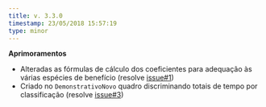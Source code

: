 ```yaml
---
title: v. 3.3.0
timestamp: 23/05/2018 15:57:19
type: minor
---
```


**Aprimoramentos**
+ Alteradas as fórmulas de cálculo dos coeficientes para adequação às várias espécies de benefício (resolve [issue#1](https://github.com/Contadoria/CalculoTC/issues/1))
+ Criado no `DemonstrativoNovo` quadro discriminando totais de tempo por classificação (resolve [issue#3](https://github.com/Contadoria/CalculoTC/issues/3))